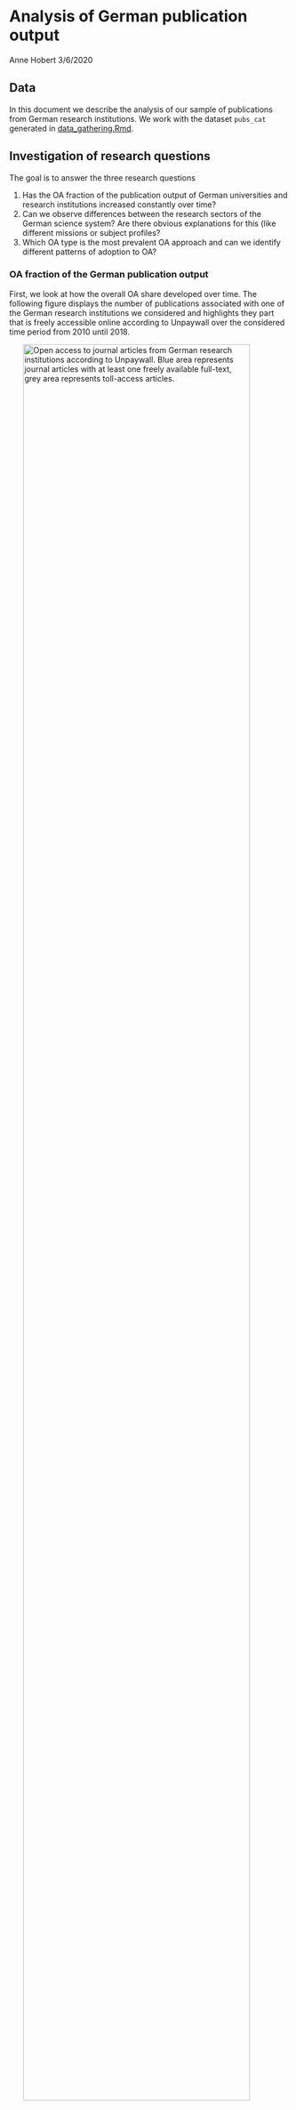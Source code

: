 Analysis of German publication output
================
Anne Hobert
3/6/2020

## Data

In this document we describe the analysis of our sample of publications
from German research institutions. We work with the dataset `pubs_cat`
generated in [data\_gathering.Rmd](data_gathering.Rmd).

## Investigation of research questions

The goal is to answer the three research questions

1)  Has the OA fraction of the publication output of German universities
    and research institutions increased constantly over time?
2)  Can we observe differences between the research sectors of the
    German science system? Are there obvious explanations for this (like
    different missions or subject profiles?
3)  Which OA type is the most prevalent OA approach and can we identify
    different patterns of adoption to OA?

### OA fraction of the German publication output

First, we look at how the overall OA share developed over time. The
following figure displays the number of publications associated with one
of the German research institutions we considered and highlights they
part that is freely accessible online according to Unpaywall over the
considered time period from 2010 until
2018.

<img src="analysis_files/figure-gfm/unnamed-chunk-4-1.png" title="Open access to journal articles from German research institutions according to Unpaywall. Blue area represents journal articles with at least one freely available full-text, grey area represents toll-access articles." alt="Open access to journal articles from German research institutions according to Unpaywall. Blue area represents journal articles with at least one freely available full-text, grey area represents toll-access articles." width="90%" style="display: block; margin: auto;" />

As can be seen, the total number of articles, as well as the part that
is OA increases constantly over time. The number of articles that are
not openly available, is quite stable with a slow increase from 54567 in
2010 to 56323 in 2013, and decreasing again continuously from that point
onwards to 52184 publications in 2018. Since the number of OA articles
increases continuously from 28993 publications in 2010 to 55031 in 2018,
the relative proportion of OA articles rises significantly from 34.7 %
in 2010 to 51.33 % in 2018.

### Differences between sectors

In order to investigate what role the different sectors play in OA
publishing in Germany and how they contribute to the OA
development/overall OA shares, we distplay the development over time of
the number of OA articles for each sector in the following figure. Note
that scales for the `y-axes` are not the same, since the total
publication output varies significantly among
sectors.

<img src="analysis_files/figure-gfm/unnamed-chunk-6-1.png" title="Open access to journal articles per sector according to Unpaywall. Blue area represents journal articles with at least one freely available full-text, grey area represents toll-access articles. Sectors are ordered by publication output with the highest output top left and lowest at the bottom. Note that scales for the `y-axes` are not the same, since the total publication output varies significantly among sectors." alt="Open access to journal articles per sector according to Unpaywall. Blue area represents journal articles with at least one freely available full-text, grey area represents toll-access articles. Sectors are ordered by publication output with the highest output top left and lowest at the bottom. Note that scales for the `y-axes` are not the same, since the total publication output varies significantly among sectors." width="90%" style="display: block; margin: auto;" />

In order to investigate the variability of OA publishing within the
sectors, we now go one level deeper and examine OA shares of individual
institutions, grouped by the sector they belong to. We only include
institututions with a publication output of at least 100 publications in
the observed time period of 9 years. Of the 469 institutions in total,
334 fulfill this condition. This means, that in the following
institution specific analyses, 135 insitutions, or 4649 articles are not
considered. Of the remaining institutions, we first calculate the
individual OA shares.

The following figure displays scatterplots where the OA share of an
institution over the whole time period is shown with respect to its
publication
output.

<img src="analysis_files/figure-gfm/unnamed-chunk-8-1.png" title="Open Access shares of research institutions in Germany with respect to their total publication output grouped by the sector they belong to. Only institutions with at least 100 publications are shown. Blue points correspond to single insitutions, gray lines are obained by linear regression within the sector, gray areas are pointwise symmetric 95% t-distribution confidence bands. Scales of the x-axes vary across subplots in order to adapt to the different publication volumes." alt="Open Access shares of research institutions in Germany with respect to their total publication output grouped by the sector they belong to. Only institutions with at least 100 publications are shown. Blue points correspond to single insitutions, gray lines are obained by linear regression within the sector, gray areas are pointwise symmetric 95% t-distribution confidence bands. Scales of the x-axes vary across subplots in order to adapt to the different publication volumes." width="90%" style="display: block; margin: auto;" />
The most striking observations from this figure are the high OA shares
of most of the Max-Planck and Helmholtz institutes and the very low OA
fractions of almost all of the state and federal institutes as well as
the ones from the Fraunhofer Society. Universities and Leibniz-Society
have many institutes with OA shares close to one half. We can further
see very well that the universities have by far the largest publication
volumes, followed by the Helmholtz-Society. The linear trend of higher
publication volume implying higher OA shares is most distinctive for the
university sector (narrowest confidence bands).

The following box plot quantifies the observations regarding the
variability of OA shares within sectors made
before.

<img src="analysis_files/figure-gfm/unnamed-chunk-9-1.png" title="OA shares of German research institutions per sector. The color of the boxes corresponds to the total publication output of the sector, their widths to the number of institutions per sector. Gray points display the OA shares for individual institutions." alt="OA shares of German research institutions per sector. The color of the boxes corresponds to the total publication output of the sector, their widths to the number of institutions per sector. Gray points display the OA shares for individual institutions." width="90%" style="display: block; margin: auto;" />

### Prevalences of OA categories

  - oa categories on the national level (relative numbers); faceted /
    dodged / lines ?
  - oa vs. green (or other type): scatterplots
      - 1 point per sector (size of point according to pub output?)
      - faceted with all institutions per sector (facet grid? -\> per
        sector and oa\_category)

As mentioned in the previous chapters, there are several ways of
providing open access to scientific journal articles. In this section,
we want to investigate the prevalence of the most widespread OA routes:
Green OA and Gold OA. We further distinguish these two main categories
as described in the methodology section (see Table 1) according to
whether the journal is fully OA (Gold OA), and into deposition on
disciplinary, institutional, or OpenDOAR-listed repositories (Green OA).
First, we visualise the number of articles per category on the national
level, that is, not differentiated by sector. Note that, as mentioned
before, the OA categories are not exclusive, that is, an article might
be counted for several categories and numbers not necessarily sum up to
the total number of articles
published.

<img src="analysis_files/figure-gfm/unnamed-chunk-10-1.png" title="Development of the total number of journal articles over time per OA category (as per schema in Table 1). Categories are non-exclusive, that is some articles may be counted for a journal and a repository category." alt="Development of the total number of journal articles over time per OA category (as per schema in Table 1). Categories are non-exclusive, that is some articles may be counted for a journal and a repository category." width="90%" style="display: block; margin: auto;" />
Observations:

  - drop in other oa journal -\> Delayed OA
  - slight drop in other\_repo -\> more sources registered, published
    more in registered sources
  - apart from this: all OA categories increase, not oa decreases
  - most prevalent category: subject-specific repos, registered with
    OpenDOAR

relative numbers?

Or as
barplot?

<img src="analysis_files/figure-gfm/unnamed-chunk-11-1.png" title="Development of the total number of journal articles over time per OA category (as per schema in Table 1). Categories are non-exclusive, that is some articles may be counted for a journal and a repository category." alt="Development of the total number of journal articles over time per OA category (as per schema in Table 1). Categories are non-exclusive, that is some articles may be counted for a journal and a repository category." width="90%" style="display: block; margin: auto;" />

Faceted?

<img src="analysis_files/figure-gfm/unnamed-chunk-12-1.png" title="Development of the number of journal articles per OA category (as per schema in Table 1) in comparison to the total number of journal articles published by the considered institutions over time. Categories are non-exclusive, that is some articles may be counted for a journal and a repository category." alt="Development of the number of journal articles per OA category (as per schema in Table 1) in comparison to the total number of journal articles published by the considered institutions over time. Categories are non-exclusive, that is some articles may be counted for a journal and a repository category." width="90%" style="display: block; margin: auto;" />

Again, we go one step further and look at sector specific OA
proportions.

<img src="analysis_files/figure-gfm/unnamed-chunk-13-1.png" title="OA shares per sector. The relationship between Gold OA (publisher), or Green OA (repository), and the total OA share is shown. Point sizes correspond to total publication output. Coloring is according to sector." alt="OA shares per sector. The relationship between Gold OA (publisher), or Green OA (repository), and the total OA share is shown. Point sizes correspond to total publication output. Coloring is according to sector." width="90%" style="display: block; margin: auto;" />

<img src="analysis_files/figure-gfm/unnamed-chunk-14-1.png" title="OA shares per category and sector. The relationship between OA shares of individual OA categories (as per schema in Table 1) and overall OA share is shown. Point sizes correspond to total publication output. Coloring is according to sector." alt="OA shares per category and sector. The relationship between OA shares of individual OA categories (as per schema in Table 1) and overall OA share is shown. Point sizes correspond to total publication output. Coloring is according to sector." width="90%" style="display: block; margin: auto;" />
plot oa\_cat\_shares for single sector, order by total oa\_share (state
in facet titles); similar to above bar/line plots faceted by sector
(with/without yearly development)

Lookin at the institutional level, we, again, only consider institutions
with at least 100 publications in the observed time period of 9
years.

<img src="analysis_files/figure-gfm/unnamed-chunk-15-1.png" title="OA shares per OA category for individual research institutions. The relationship between OA shares of individual OA categories (as per schema in Table 1) and overall OA share is shown." alt="OA shares per OA category for individual research institutions. The relationship between OA shares of individual OA categories (as per schema in Table 1) and overall OA share is shown." width="90%" style="display: block; margin: auto;" />

<img src="analysis_files/figure-gfm/unnamed-chunk-16-1.png" title="OA shares per sector and OA category for individual institutions. The relationship between OA shares of individual OA categories and overall OA share is shown." alt="OA shares per sector and OA category for individual institutions. The relationship between OA shares of individual OA categories and overall OA share is shown." width="90%" style="display: block; margin: auto;" />

### Discussion

  - Upset plot of overlapping evidence categories to show influence of
    semantic scholar, webscraping.

In order to demonstrate the prevalence of evidence categories in
Unpaywall, we load the original, non-categorized Unpaywall data:

We now determine the evidence combinations for all matched DOIs and then
calculate the frequency of each combination found.

    #> # A tibble: 538 x 2
    #>    evidence                                                               n
    #>    <chr>                                                              <int>
    #>  1 oa repository (via OAI-PMH doi match)                              53074
    #>  2 oa journal (via doaj)&oa repository (semantic scholar lookup)&oa … 23061
    #>  3 oa repository (via OAI-PMH title and first author match)           22519
    #>  4 oa journal (via doaj)&oa repository (via OAI-PMH doi match)&oa re… 20293
    #>  5 open (via free pdf)                                                19599
    #>  6 oa repository (semantic scholar lookup)&oa repository (via OAI-PM… 13971
    #>  7 oa repository (via OAI-PMH doi match)&oa repository (via pmcid lo… 12709
    #>  8 oa repository (semantic scholar lookup)                            12377
    #>  9 oa repository (via OAI-PMH doi match)&oa repository (via OAI-PMH … 11312
    #> 10 oa repository (via OAI-PMH doi match)&oa repository (via pmcid lo… 10513
    #> # … with 528 more rows

We now prepare the data for plotting with the UpSetR package and
visualise the overlapping evidence
categories.

<img src="analysis_files/figure-gfm/unnamed-chunk-19-1.png" width="90%" style="display: block; margin: auto;" />
